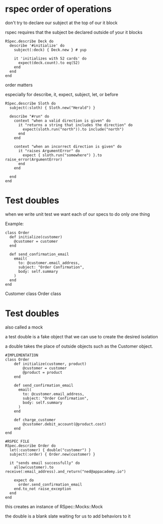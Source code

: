 # rspec order of operations

don't try to declare our subject at the top of our it block

rspec requires that the subject be declared outside of your it blocks

```
RSpec.describe Deck do
  describe '#initialize' do
    subject(:deck) { Deck.new } # yup

    it 'initializes with 52 cards' do
      expect(deck.count).to eq(52)
    end
  end
end
```

order matters

especially for describe, it, expect, subject, let, or before

```
RSpec.describe Sloth do
  subject(:sloth) { Sloth.new("Herald") }

  describe "#run" do
    context "when a valid direction is given" do
      it "returns a string that includes the direction" do
        expect(sloth.run("north")).to include("north")
      end
    end

    context "when an incorrect direction is given" do
      it "raises ArgumentError" do
        expect { sloth.run("somewhere") }.to raise_error(ArgumentError)
      end
    end

  end
end
```

# Test doubles

when we write unit test we want each of our specs to do only one thing

Example: 

```
class Order
  def initialize(customer)
    @customer = customer
  end

  def send_confirmation_email
    email(
      to: @customer.email_address,
      subject: "Order Confirmation",
      body: self.summary
    )
  end
end
```

Customer class Order class

# Test doubles

also called a mock

a test double is a fake object that we can use to create the desired isolation

a double takes the place of outside objects such as the Customer object. 

```
#IMPLEMENTATION
class Order
    def initialize(customer, product)
        @customer = customer
        @product = product
    end

    def send_confirmation_email
      email(
        to: @customer.email_address,
        subject: "Order Confirmation",
        body: self.summary
      )
    end

    def charge_customer
        @customer.debit_account(@product.cost)
    end
end

#RSPEC FILE
RSpec.describe Order do
  let(:customer) { double("customer") }
  subject(:order) { Order.new(customer) }

  it "sends email successfully" do
    allow(customer).to receive(:email_address).and_return("ned@appacademy.io")

    expect do
      order.send_confirmation_email
    end.to_not raise_exception
  end
end
```

this creates an instance of RSpec::Mocks::Mock

the double is a blank slate waiting for us to add behaviors to it




